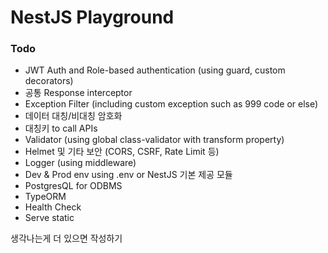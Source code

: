 # NestJS Playground

### Todo
- JWT Auth and Role-based authentication (using guard, custom decorators)
- 공통 Response interceptor
- Exception Filter (including custom exception such as 999 code or else)
- 데이터 대칭/비대칭 암호화
- 대칭키 to call APIs
- Validator (using global class-validator with transform property)
- Helmet 및 기타 보안 (CORS, CSRF, Rate Limit 등)
- Logger (using middleware)
- Dev & Prod env using .env or NestJS 기본 제공 모듈
- PostgresQL for ODBMS
- TypeORM
- Health Check
- Serve static

생각나는게 더 있으면 작성하기